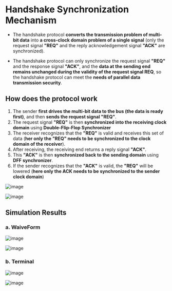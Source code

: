 # Handshake Synchronization Mechanism 

- The handshake protocol **converts the transmission problem of multi-bit data** into **a cross-clock domain problem of a single signal** (only the request signal **"REQ"** and the reply acknowledgement signal **"ACK"** are synchronized).

- The handshake protocol can only synchronize the request signal **"REQ"** and the response signal **"ACK"**, and the **data at the sending end remains unchanged during the validity of the request signal REQ**, so the handshake protocol can meet the **needs of parallel data transmission security**.


## How does the protocol work

  1. The sender **first drives the multi-bit data to the bus (the data is ready first)**, and then **sends the request signal "REQ"**.
  2. The request signal **"REQ"** is then **synchronized into the receiving clock domain** using **Double-Flip-Flop Synchronizer**
  3. The receiver recognizes that the **"REQ"** is valid and receives this set of data (**her only the "REQ" needs to be synchronized to the clock domain of the receiver**).
  4. After receiving, the receiving end returns a reply signal **"ACK"**.
  5. This **"ACK"** is then **synchronized back to the sending domain** using **DFF synchronizer**.
  6. If the sender recognizes that the **"ACK"** is valid, the **"REQ"** will be lowered (**here only the ACK needs to be synchronized to the sender clock domain**)


![image](https://github.com/MahmouodMagdi/Clock-Domain-Crossing-Synchronizers/assets/72949261/ee6db1d0-e637-4f9c-afc5-2b416d37be80)

![image](https://github.com/MahmouodMagdi/Clock-Domain-Crossing-Synchronizers/assets/72949261/fc5f7c28-a973-4d73-941d-67e47856e9a8)


## Simulation Results 
### a. WaiveForm
![image](https://github.com/MahmouodMagdi/Clock-Domain-Crossing-Synchronizers/assets/72949261/606456bb-7b78-42ae-925e-9599077aa51b)

![image](https://github.com/MahmouodMagdi/Clock-Domain-Crossing-Synchronizers/assets/72949261/8deae2f1-7ff1-4714-9d1e-e67468bc2117)


### b. Terminal 

![image](https://github.com/MahmouodMagdi/Clock-Domain-Crossing-Synchronizers/assets/72949261/c99361a4-ae28-4b28-b3e5-8c7291b86302)

![image](https://github.com/MahmouodMagdi/Clock-Domain-Crossing-Synchronizers/assets/72949261/aff2d0f6-0ec5-4a76-a66e-4ca602a9c5b0)
